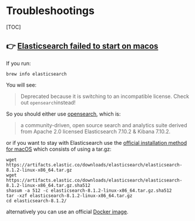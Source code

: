 # Troubleshootings

[TOC]


## 👉 [Elasticsearch failed to start on macos](https://stackoverflow.com/questions/71905757/elasticsearch-failed-to-start-on-macos)
If you run:
```shell
brew info elasticsearch
```
You will see:

> Deprecated because it is switching to an incompatible license. Check out `opensearch`instead!

So you should either use [opensearch](https://opensearch.org/), which is:

> a community-driven, open source search and analytics suite derived from Apache 2.0 licensed Elasticsearch 7.10.2 & Kibana 7.10.2.

or if you want to stay with Elasticsearch use the [official installation method for macOS](https://www.elastic.co/guide/en/elasticsearch/reference/8.1/targz.html) which consists of using a tar.gz:
```shell
wget https://artifacts.elastic.co/downloads/elasticsearch/elasticsearch-8.1.2-linux-x86_64.tar.gz
wget https://artifacts.elastic.co/downloads/elasticsearch/elasticsearch-8.1.2-linux-x86_64.tar.gz.sha512
shasum -a 512 -c elasticsearch-8.1.2-linux-x86_64.tar.gz.sha512 
tar -xzf elasticsearch-8.1.2-linux-x86_64.tar.gz
cd elasticsearch-8.1.2/
```
alternatively you can use an official [Docker image](https://www.elastic.co/guide/en/elasticsearch/reference/8.1/docker.html).

